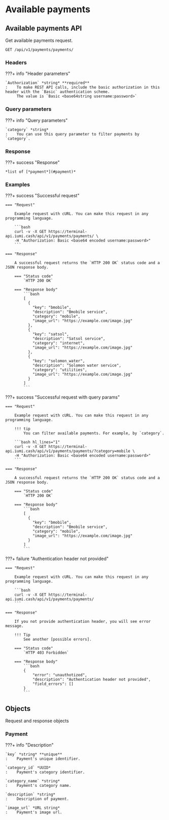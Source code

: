 # Available payments

## Available payments API

Get available payments request.

`GET /api/v1/payments/payments/`

### Headers

???+ info "Header parameters"

    `Authorization` *string* **required**
    :    To make REST API calls, include the basic authorization in this header with the `Basic` authentication scheme. 
         The value is `Basic <base64string username:password>`


### Query parameters

???+ info "Query parameters"

    `category` *string*
    :    You can use this query parameter to filter payments by `category`.


### Response

???+ success "Response"

    *list of [*payment*](#payment)*


### Examples

???+ success "Successful request"

    === "Request"

        Example request with cURL. You can make this request in any programming language.

        ```bash
        curl -v -X GET https://terminal-api.iumi.cash/api/v1/payments/payments/ \
        -H "Authorization: Basic <base64 encoded username:password>"
        ```

    === "Response"

        A successful request returns the `HTTP 200 OK` status code and a JSON response body.

        === "Status code"
            `HTTP 200 OK`

        === "Response body"
            ```bash
            [
              {
                "key": "bmobile",
                "description": "Bmobile service",
                "category": "mobile",
                "image_url": "https://example.com/image.jpg"
              },
              {
                "key": "satsol",
                "description": "Satsol service",
                "category": "internet",
                "image_url": "https://example.com/image.jpg"
              },
              {
                "key": "solomon_water",
                "description": "Solomon water service",
                "category": "utilities",
                "image_url": "https://example.com/image.jpg"
              }
            ]
            ```

???+ success "Successful request with query params"

    === "Request"

        Example request with cURL. You can make this request in any programming language.

        !!! tip
            You can filter available payments. For example, by `category`.
        
        ```bash hl_lines="1"
        curl -v -X GET https://terminal-api.iumi.cash/api/v1/payments/payments/?category=mobile \
        -H "Authorization: Basic <base64 encoded username:password>"
        ```

    === "Response"

        A successful request returns the `HTTP 200 OK` status code and a JSON response body.

        === "Status code"
            `HTTP 200 OK`

        === "Response body"
            ```bash
            [
              {
                "key": "bmobile",
                "description": "Bmobile service",
                "category": "mobile",
                "image_url": "https://example.com/image.jpg"
              }
            ]
            ```

???+ failure "Authentication header not provided"

    === "Request"

        Example request with cURL. You can make this request in any programming language.

        ```bash
        curl -v -X GET https://terminal-api.iumi.cash/api/v1/payments/payments/
        ```

    === "Response"

        If you not provide authentication header, you will see error message.

        !!! Tip
            See another [possible errors].

        === "Status code"
            `HTTP 403 Forbidden`

        === "Response body"
            ```bash
            {
                "error": "unauthotized",
                "description": "Authentication header not provided",
                "field_errors": []
            }
            ```

## Objects

Request and response objects


### Payment

???+ info "Description"

    `key` *string* **unique**
    :    Payment's unique identifier.

    `category_id` *UUID* 
    :    Payment's category identifier.

    `category_name` *string* 
    :    Payment's category name.

    `description` *string*
    :    Description of payment.

    `image_url` *URL string*
    :    Payment's image url.

[possible errors]: ../responses.md#failed-requests
